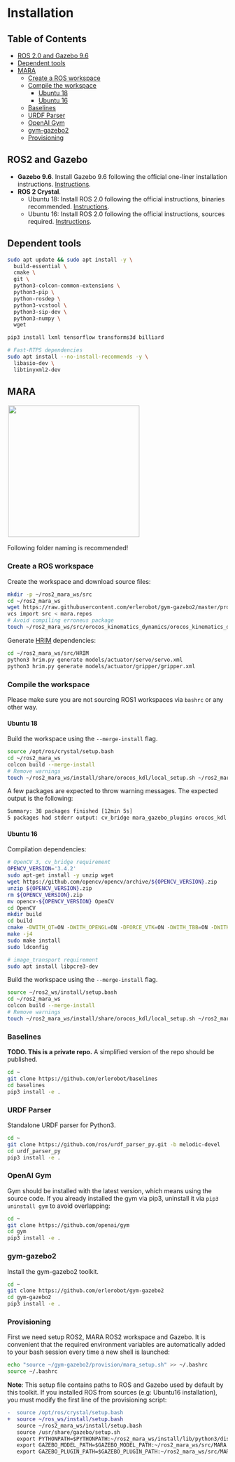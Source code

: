 # Installation

## Table of Contents
- [ROS 2.0 and Gazebo 9.6](#ros2-and-gazebo)
- [Dependent tools](#dependent-tools)
- [MARA](#mara)
  - [Create a ROS workspace](#create-a-ros-workspace)
  - [Compile the workspace](#compile-the-workspace)
    - [Ubuntu 18](#ubuntu-18)
    - [Ubuntu 16](#ubuntu-16)
  - [Baselines](#baselines)
  - [URDF Parser](#urdf-parser)
  - [OpenAI Gym](#openai-gym)
  - [gym-gazebo2](#gym-gazebo2)
  - [Provisioning](#provisioning)
  
## ROS2 and Gazebo

- **Gazebo 9.6**. Install Gazebo 9.6 following the official one-liner installation instructions. [Instructions](http://gazebosim.org/tutorials?tut=install_ubuntu#Defaultinstallation:one-liner).
- **ROS 2 Crystal**.
   - Ubuntu 18: Install ROS 2.0 following the official instructions, binaries recommended. [Instructions](https://index.ros.org/doc/ros2/Installation/Linux-Install-Debians/).
   - Ubuntu 16: Install ROS 2.0 following the official instructions, sources required. [Instructions](https://index.ros.org/doc/ros2/Installation/Linux-Development-Setup/).

## Dependent tools

```sh
sudo apt update && sudo apt install -y \
  build-essential \
  cmake \
  git \
  python3-colcon-common-extensions \
  python3-pip \
  python-rosdep \
  python3-vcstool \
  python3-sip-dev \
  python3-numpy \
  wget

pip3 install lxml tensorflow transforms3d billiard

# Fast-RTPS dependencies
sudo apt install --no-install-recommends -y \
  libasio-dev \
  libtinyxml2-dev
```
## MARA

<a href="http://www.acutronicrobotics.com"><img src="https://acutronicrobotics.com/products/mara/images/xMARA_evolution_end.jpg.pagespeed.ic.dVNwzZ6-4i.webp" float="left" hspace="2" vspace="2" width="300"></a>

Following folder naming is recommended!

### Create a ROS workspace

Create the workspace and download source files:

```sh
mkdir -p ~/ros2_mara_ws/src
cd ~/ros2_mara_ws
wget https://raw.githubusercontent.com/erlerobot/gym-gazebo2/master/provision/mara.repos
vcs import src < mara.repos
# Avoid compiling erroneus package
touch ~/ros2_mara_ws/src/orocos_kinematics_dynamics/orocos_kinematics_dynamics/COLCON_IGNORE
```
Generate [HRIM](https://github.com/erlerobot/HRIM) dependencies:

```sh
cd ~/ros2_mara_ws/src/HRIM
python3 hrim.py generate models/actuator/servo/servo.xml
python3 hrim.py generate models/actuator/gripper/gripper.xml
```
### Compile the workspace

Please make sure you are not sourcing ROS1 workspaces via `bashrc` or any other way.

#### Ubuntu 18

Build the workspace using the `--merge-install` flag.

```sh
source /opt/ros/crystal/setup.bash
cd ~/ros2_mara_ws
colcon build --merge-install
# Remove warnings
touch ~/ros2_mara_ws/install/share/orocos_kdl/local_setup.sh ~/ros2_mara_ws/install/share/orocos_kdl/local_setup.bash
```
A few packages are expected to throw warning messages. The expected output is the following:

```sh
Summary: 38 packages finished [12min 5s]
5 packages had stderr output: cv_bridge mara_gazebo_plugins orocos_kdl python_orocos_kdl robotiq_140_gripper_gazebo_plugin
```
#### Ubuntu 16

Compilation dependencies:

```sh
# OpenCV 3, cv_bridge requirement
OPENCV_VERSION='3.4.2'
sudo apt-get install -y unzip wget
wget https://github.com/opencv/opencv/archive/${OPENCV_VERSION}.zip
unzip ${OPENCV_VERSION}.zip
rm ${OPENCV_VERSION}.zip
mv opencv-${OPENCV_VERSION} OpenCV
cd OpenCV
mkdir build
cd build
cmake -DWITH_QT=ON -DWITH_OPENGL=ON -DFORCE_VTK=ON -DWITH_TBB=ON -DWITH_GDAL=ON -DWITH_XINE=ON -DBUILD_EXAMPLES=ON -DENABLE_PRECOMPILED_HEADERS=OFF ..
make -j4
sudo make install
sudo ldconfig

# image_transport requirement
sudo apt install libpcre3-dev
```

Build the workspace using the `--merge-install` flag.

```sh
source ~/ros2_ws/install/setup.bash
cd ~/ros2_mara_ws
colcon build --merge-install
# Remove warnings
touch ~/ros2_mara_ws/install/share/orocos_kdl/local_setup.sh ~/ros2_mara_ws/install/share/orocos_kdl/local_setup.bash
```
### Baselines

**TODO. This is a private repo.** A simplified version of the repo should be published.

```sh
cd ~
git clone https://github.com/erlerobot/baselines
cd baselines
pip3 install -e .
```
### URDF Parser

Standalone URDF parser for Python3.

```sh
cd ~
git clone https://github.com/ros/urdf_parser_py.git -b melodic-devel
cd urdf_parser_py
pip3 install -e .
```
### OpenAI Gym

Gym should be installed with the latest version, which means using the source code. If you already installed the gym via pip3, uninstall it via `pip3 uninstall gym` to avoid overlapping:

```sh
cd ~
git clone https://github.com/openai/gym
cd gym
pip3 install -e .
```
### gym-gazebo2

Install the gym-gazebo2 toolkit.

```sh
cd ~
git clone https://github.com/erlerobot/gym-gazebo2
cd gym-gazebo2
pip3 install -e .
```
### Provisioning

First we need setup ROS2, MARA ROS2 workspace and Gazebo. It is convenient that the required environment variables are automatically added to your bash session every time a new shell is launched:

```sh
echo "source ~/gym-gazebo2/provision/mara_setup.sh" >> ~/.bashrc
source ~/.bashrc
```

**Note**: This setup file contains paths to ROS and Gazebo used by default by this toolkit. If you installed ROS from sources (e.g: Ubuntu16 installation), you must modify the first line of the provisioning script:

```diff
-  source /opt/ros/crystal/setup.bash
+  source ~/ros_ws/install/setup.bash
   source ~/ros2_mara_ws/install/setup.bash
   source /usr/share/gazebo/setup.sh
   export PYTHONPATH=$PYTHONPATH:~/ros2_mara_ws/install/lib/python3/dist-packages
   export GAZEBO_MODEL_PATH=$GAZEBO_MODEL_PATH:~/ros2_mara_ws/src/MARA
   export GAZEBO_PLUGIN_PATH=$GAZEBO_PLUGIN_PATH:~/ros2_mara_ws/src/MARA/mara_gazebo_plugins/build/
```
